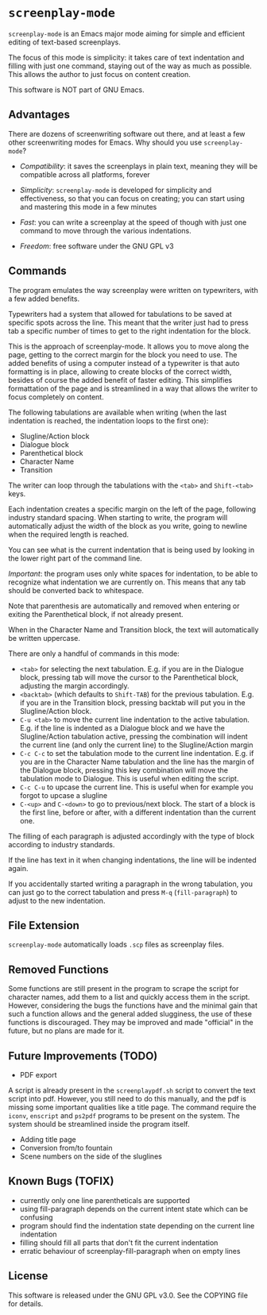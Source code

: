 `screenplay-mode` 
===============

`screenplay-mode` is an Emacs major mode aiming for simple and
efficient editing of text-based screenplays.

The focus of this mode is simplicity: it takes care of text
indentation and filling with just one command, staying out of the way
as much as possible. This allows the author to just focus on content
creation.

This software is NOT part of GNU Emacs. 

## Advantages

There are dozens of screenwriting software out there, and at least a
few other screenwriting modes for Emacs. Why should you use
`screenplay-mode`?

- *Compatibility*: it saves the screenplays in plain text, meaning they
will be compatible across all platforms, forever

- *Simplicity*: `screenplay-mode` is developed for simplicity and
effectiveness, so that you can focus on creating; you can start using
and mastering this mode in a few minutes

- *Fast*: you can write a screenplay at the speed of though with just
one command to move through the various indentations. 

- *Freedom*: free software under the GNU GPL v3

## Commands

The program emulates the way screenplay were written on typewriters,
with a few added benefits.

Typewriters had a system that allowed for tabulations to be saved at
specific spots across the line. This meant that the writer just had to
press tab a specific number of times to get to the right indentation
for the block.

This is the approach of screenplay-mode. It allows you to move along
the page, getting to the correct margin for the block you need to
use. The added benefits of using a computer instead of a typewriter is
that auto formatting is in place, allowing to create blocks of the
correct width, besides of course the added benefit of faster
editing. This simplifies formattation of the page and is streamlined
in a way that allows the writer to focus completely on content.

The following tabulations are available when writing (when the last
indentation is reached, the indentation loops to the first one):

* Slugline/Action block
* Dialogue block
* Parenthetical block
* Character Name
* Transition

The writer can loop through the tabulations with the `<tab>` and
`Shift-<tab>` keys. 

Each indentation creates a specific margin on the left of the page,
following industry standard spacing. When starting to write, the
program will automatically adjust the width of the block as you
write, going to newline when the required length is reached.

You can see what is the current indentation that is being used by
looking in the lower right part of the command line. 

*Important*: the program uses only white spaces for indentation, to be
able to recognize what indentation we are currently on. This means
that any tab should be converted back to whitespace.

Note that parenthesis are automatically and removed when entering or
exiting the Parenthetical block, if not already present.

When in the Character Name and Transition block, the text will
automatically be written uppercase.

There are only a handful of commands in this mode:

* `<tab>` for selecting the next tabulation. E.g. if you are in the
Dialogue block, pressing tab will move the cursor to the Parenthetical
block, adjusting the margin accordingly.
* `<backtab>` (which defaults to `Shift-TAB`) for the previous
tabulation. E.g. if you are in the Transition block, pressing backtab
will put you in the Slugline/Action block.
* `C-u <tab>` to move the current line indentation to the active
tabulation. E.g. if the line is indented as a Dialogue block and we
have the Slugline/Action tabulation active, pressing the combination
will indent the current line (and only the current line) to the
Slugline/Action margin
* `C-c C-c` to set the tabulation mode to the current line
indentation. E.g. if you are in the Character Name tabulation and the line
has the margin of the Dialogue block, pressing this key combination
will move the tabulation mode to Dialogue. This is useful when editing
the script.
* `C-c C-u` to upcase the current line. This is useful when for
example you forgot to upcase a slugline
* `C-<up>` and `C-<down>` to go to previous/next block. The start of a
block is the first line, before or after, with a different indentation
than the current one. 

The filling of each paragraph is adjusted accordingly with the type of
block according to industry standards.

If the line has text in it when changing indentations, the line will
be indented again.

If you accidentally started writing a paragraph in the wrong
tabulation, you can just go to the correct tabulation and press `M-q`
(`fill-paragraph`) to adjust to the new indentation.

## File Extension

`screenplay-mode` automatically loads `.scp` files as screenplay files.

## Removed Functions

Some functions are still present in the program to scrape the script
for character names, add them to a list and quickly access them in the
script. However, considering the bugs the functions have and the
minimal gain that such a function allows and the general added
slugginess, the use of these functions is discouraged. They may be
improved and made "official" in the future, but no plans are made for
it.

## Future Improvements (TODO)

* PDF export

A script is already present in the `screenplaypdf.sh`
script to convert the text script into pdf. However, you still need to
do this manually, and the pdf is missing some important qualities like
a title page. The command require the `iconv`, `enscript` and `ps2pdf`
programs to be present on the system. The system should be streamlined
inside the program itself.

* Adding title page
* Conversion from/to fountain
* Scene numbers on the side of the sluglines

## Known Bugs (TOFIX)

* currently only one line parentheticals are supported
* using fill-paragraph depends on the current intent state which can be confusing
* program should find the indentation state depending on the current line indentation
* filling should fill all parts that don't fit the current indentation
* erratic behaviour of screenplay-fill-paragraph when on empty lines

## License

This software is released under the GNU GPL v3.0. See the COPYING file
for details. 

